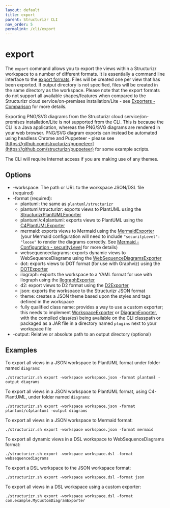 ```yaml
---
layout: default
title: export
parent: Structurizr CLI
nav_order: 5
permalink: /cli/export
---
```


# export

The ```export``` command allows you to export the views within a Structurizr workspace to a number of different formats.
It is essentially a command line interface to the [export formats](/export).
Files will be created one per view that has been exported.
If output directory is not specified, files will be created in the same directory as the workspace.
Please note that the export formats do not support all available shapes/features when compared to
the Structurizr cloud service/on-premises installation/Lite - see [Exporters - Comparison](/export/comparison) for more details.

Exporting PNG/SVG diagrams from the Structurizr cloud service/on-premises installation/Lite is not supported from the CLI.
This is because the CLI is a Java application, whereas the PNG/SVG diagrams are rendered in your web browser.
PNG/SVG diagram exports can instead be automated using headless Chrome and Puppeteer -
please see [https://github.com/structurizr/puppeteer](https://github.com/structurizr/puppeteer) for some example scripts.

The CLI will require Internet access if you are making use of any themes.

## Options

- -workspace: The path or URL to the workspace JSON/DSL file (required)
- -format (required):
  - plantuml: the same as `plantuml/structurizr`
  - plantuml/structurizr: exports views to PlantUML using the [StructurizrPlantUMLExporter](https://github.com/structurizr/export/tree/main/src/main/java/com/structurizr/export/plantuml#structurizrplantumlexporter)
  - plantuml/c4plantuml: exports views to PlantUML using the [C4PlantUMLExporter](https://github.com/structurizr/export/tree/main/src/main/java/com/structurizr/export/plantuml#c4plantumlexporter)
  - mermaid: exports views to Mermaid using the [MermaidExporter](https://github.com/structurizr/export/tree/main/src/main/java/com/structurizr/export/mermaid) (your Mermaid configuration will need to include `"securityLevel": "loose"` to render the diagrams correctly. See [Mermaid - Configuration - securityLevel](https://mermaid-js.github.io/mermaid/#/./Setup?id=securitylevel) for more details)
  - websequencediagrams: exports dynamic views to WebSequenceDiagrams using the [WebSequenceDiagramsExporter](https://github.com/structurizr/export/tree/main/src/main/java/com/structurizr/export/websequencediagrams)
  - dot: exports views to DOT format (for use with Graphviz) using the [DOTExporter](https://github.com/structurizr/export/tree/main/src/main/java/com/structurizr/export/dot)
  - ilograph: exports the workspace to a YAML format for use with Ilograph using the [IlographExporter](https://github.com/structurizr/export/tree/main/src/main/java/com/structurizr/export/ilograph)
  - d2: export views to D2 format using the [D2Exporter](https://github.com/goto1134/structurizr-d2-exporter)
  - json: exports the workspace to the Structurizr JSON format
  - theme: creates a JSON theme based upon the styles and tags defined in the workspace
  - fully qualified class name: provides a way to use a custom exporter; this needs to implement [WorkspaceExporter](https://github.com/structurizr/export/blob/main/src/main/java/com/structurizr/export/WorkspaceExporter.java) or [DiagramExporter](https://github.com/structurizr/export/blob/main/src/main/java/com/structurizr/export/DiagramExporter.java), with the compiled class(es) being available on the CLI classpath or packaged as a JAR file in a directory named `plugins` next to your workspace file
- -output: Relative or absolute path to an output directory (optional)

## Examples

To export all views in a JSON workspace to PlantUML format under folder named `diagrams`:

```
./structurizr.sh export -workspace workspace.json -format plantuml -output diagrams
```

To export all views in a JSON workspace to PlantUML format, using C4-PlantUML, under folder named `diagrams`:

```
./structurizr.sh export -workspace workspace.json -format plantuml/c4plantuml -output diagrams
```

To export all views in a JSON workspace to Mermaid format:

```
./structurizr.sh export -workspace workspace.json -format mermaid
```

To export all dynamic views in a DSL workspace to WebSequenceDiagrams format:

```
./structurizr.sh export -workspace workspace.dsl -format websequencediagrams
```

To export a DSL workspace to the JSON workspace format:

```
./structurizr.sh export -workspace workspace.dsl -format json
```

To export all views in a DSL workspace using a custom exporter:

```
./structurizr.sh export -workspace workspace.dsl -format com.example.MyCustomDiagramExporter
```
